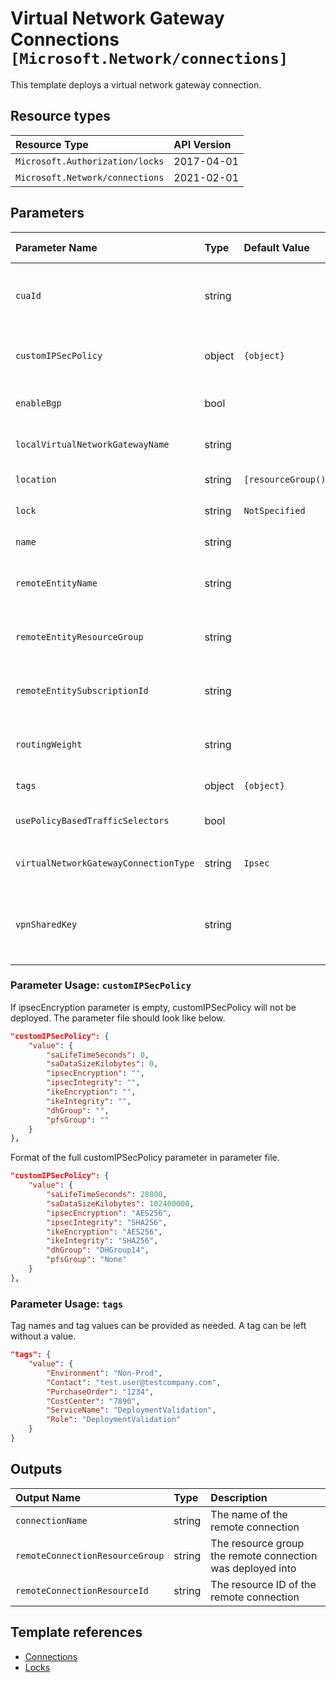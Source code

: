 # Virtual Network Gateway Connections `[Microsoft.Network/connections]`

This template deploys a virtual network gateway connection.

## Resource types

| Resource Type | API Version |
| :-- | :-- |
| `Microsoft.Authorization/locks` | 2017-04-01 |
| `Microsoft.Network/connections` | 2021-02-01 |

## Parameters

| Parameter Name | Type | Default Value | Possible Values | Description |
| :-- | :-- | :-- | :-- | :-- |
| `cuaId` | string |  |  | Optional. Customer Usage Attribution ID (GUID). This GUID must be previously registered |
| `customIPSecPolicy` | object | `{object}` |  | Optional. The IPSec Policies to be considered by this connection |
| `enableBgp` | bool |  |  | Optional. Value to specify if BGP is enabled or not |
| `localVirtualNetworkGatewayName` | string |  |  | Required. Specifies the local Virtual Network Gateway name |
| `location` | string | `[resourceGroup().location]` |  | Optional. Location for all resources. |
| `lock` | string | `NotSpecified` | `[CanNotDelete, NotSpecified, ReadOnly]` | Optional. Specify the type of lock. |
| `name` | string |  |  | Required. Remote connection name |
| `remoteEntityName` | string |  |  | Required. Specifies the remote Virtual Network Gateway/ExpressRoute |
| `remoteEntityResourceGroup` | string |  |  | Optional. Remote Virtual Network Gateway/ExpressRoute resource group name |
| `remoteEntitySubscriptionId` | string |  |  | Optional. Remote Virtual Network Gateway/ExpressRoute Subscription ID |
| `routingWeight` | string |  |  | Optional. The weight added to routes learned from this BGP speaker. |
| `tags` | object | `{object}` |  | Optional. Tags of the resource. |
| `usePolicyBasedTrafficSelectors` | bool |  |  | Optional. Enable policy-based traffic selectors |
| `virtualNetworkGatewayConnectionType` | string | `Ipsec` | `[Ipsec, VNet2VNet, ExpressRoute, VPNClient]` | Optional. Gateway connection type. |
| `vpnSharedKey` | string |  |  | Optional. Specifies a VPN shared key. The same value has to be specified on both Virtual Network Gateways |

### Parameter Usage: `customIPSecPolicy`

If ipsecEncryption parameter is empty, customIPSecPolicy will not be deployed. The parameter file should look like below.

```json
"customIPSecPolicy": {
    "value": {
        "saLifeTimeSeconds": 0,
        "saDataSizeKilobytes": 0,
        "ipsecEncryption": "",
        "ipsecIntegrity": "",
        "ikeEncryption": "",
        "ikeIntegrity": "",
        "dhGroup": "",
        "pfsGroup": ""
    }
},
```

Format of the full customIPSecPolicy parameter in parameter file.

```json
"customIPSecPolicy": {
    "value": {
        "saLifeTimeSeconds": 28800,
        "saDataSizeKilobytes": 102400000,
        "ipsecEncryption": "AES256",
        "ipsecIntegrity": "SHA256",
        "ikeEncryption": "AES256",
        "ikeIntegrity": "SHA256",
        "dhGroup": "DHGroup14",
        "pfsGroup": "None"
    }
},
```

### Parameter Usage: `tags`

Tag names and tag values can be provided as needed. A tag can be left without a value.

```json
"tags": {
    "value": {
        "Environment": "Non-Prod",
        "Contact": "test.user@testcompany.com",
        "PurchaseOrder": "1234",
        "CostCenter": "7890",
        "ServiceName": "DeploymentValidation",
        "Role": "DeploymentValidation"
    }
}
```

## Outputs

| Output Name | Type | Description |
| :-- | :-- | :-- |
| `connectionName` | string | The name of the remote connection |
| `remoteConnectionResourceGroup` | string | The resource group the remote connection was deployed into |
| `remoteConnectionResourceId` | string | The resource ID of the remote connection |

## Template references

- [Connections](https://docs.microsoft.com/en-us/azure/templates/Microsoft.Network/2021-02-01/connections)
- [Locks](https://docs.microsoft.com/en-us/azure/templates/Microsoft.Authorization/2017-04-01/locks)
